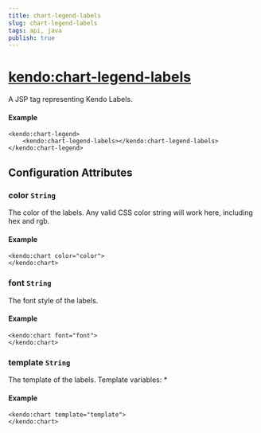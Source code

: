 ```yaml
---
title: chart-legend-labels
slug: chart-legend-labels
tags: api, java
publish: true
---
```


# <kendo:chart-legend-labels>
A JSP tag representing Kendo Labels.

#### Example
    <kendo:chart-legend>
        <kendo:chart-legend-labels></kendo:chart-legend-labels>
    </kendo:chart-legend>


## Configuration Attributes


### color `String`

The color of the labels.
Any valid CSS color string will work here, including hex and rgb.

#### Example
    <kendo:chart color="color">
    </kendo:chart>



### font `String`

The font style of the labels.

#### Example
    <kendo:chart font="font">
    </kendo:chart>



### template `String`

The template of the labels.
Template variables:
*

#### Example
    <kendo:chart template="template">
    </kendo:chart>


